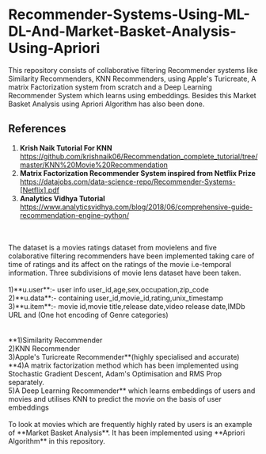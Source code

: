 # Recommender-Systems-Using-ML-DL-And-Market-Basket-Analysis-Using-Apriori
This repository consists of collaborative filtering Recommender systems like Similarity Recommenders, KNN Recommenders, using Apple's Turicreate, A matrix Factorization system from scratch and a Deep Learning Recommender System which learns using embeddings. Besides this Market Basket Analysis using Apriori Algorithm has also been done.
## References
1) **Krish Naik Tutorial For KNN** https://github.com/krishnaik06/Recommendation_complete_tutorial/tree/master/KNN%20Movie%20Recommendation 
2) **Matrix Factorization Recommender System inspired from Netflix Prize** https://datajobs.com/data-science-repo/Recommender-Systems-[Netflix].pdf
3) **Analytics Vidhya Tutorial** https://www.analyticsvidhya.com/blog/2018/06/comprehensive-guide-recommendation-engine-python/
<br>
<br>
The dataset is a movies ratings dataset from movielens and five colaborative filtering recommenders have been implemented taking care of time of ratings and its affect on the ratings of the movie i.e-temporal information. Three subdivisions of movie lens dataset have been taken.
<br>
<br>
1)**u.user**:- user info user_id,age,sex,occupation,zip_code
<br>
2)**u.data**:- containing user_id,movie_id,rating,unix_timestamp
<br>
3)**u.item**:- movie id,movie title,release date,video release date,IMDb URL and (One hot encoding of Genre categories)
<br>
<br>
<br>
**1)Similarity Recommender
<br>
2)KNN Recommender
<br>
3)Apple's Turicreate Recommender**(highly specialised and accurate)
<br>
**4)A matrix factorization method which has been implemented using Stochastic Gradient Descent, Adam's Optimisation and RMS Prop separately.
<br>
5)A Deep Learning Recommender** which learns embeddings of users and movies and utilises KNN to predict the movie on the basis of user embeddings
<br>
<br>
To look at movies which are frequently highly rated by users is an example of **Market Basket Analysis**. It has been implemented using **Apriori Algorithm** in this repository.

